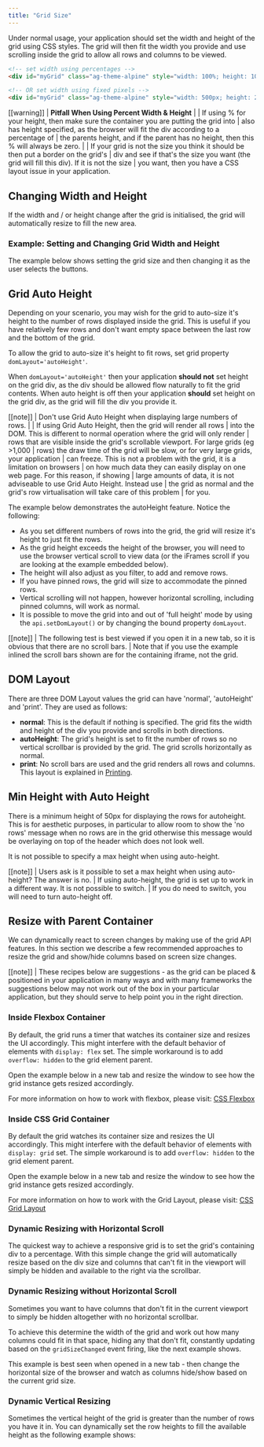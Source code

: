 ```yaml
---
title: "Grid Size"
---
```


Under normal usage, your application should set the width and height of the grid using CSS styles. The grid will then fit the width you provide and use scrolling inside the grid to allow all rows and columns to be viewed.

```html
<!-- set width using percentages -->
<div id="myGrid" class="ag-theme-alpine" style="width: 100%; height: 100%;"></div>

<!-- OR set width using fixed pixels -->
<div id="myGrid" class="ag-theme-alpine" style="width: 500px; height: 200px;"></div>
```

[[warning]]
| **Pitfall When Using Percent Width & Height**
|
| If using % for your height, then make sure the container you are putting the grid into
| also has height specified, as the browser will fit the div according to a percentage of
| the parents height, and if the parent has no height, then this % will always be zero.
|
| If your grid is not the size you think it should be then put a border on the grid's
| div and see if that's the size you want (the grid will fill this div). If it is not the size
| you want, then you have a CSS layout issue in your application.

## Changing Width and Height

If the width and / or height change after the grid is initialised, the grid will automatically resize to fill the new area.

### Example: Setting and Changing Grid Width and Height

The example below shows setting the grid size and then changing it as the user selects the buttons.

<grid-example title='Width & Height' name='width-and-height' type='multi'></grid-example>

## Grid Auto Height

Depending on your scenario, you may wish for the grid to auto-size it's height to the number of rows displayed inside the grid. This is useful if you have relatively few rows and don't want empty space between the last row and the bottom of the grid.

To allow the grid to auto-size it's height to fit rows, set grid property `domLayout='autoHeight'`.

When `domLayout='autoHeight'` then your application **should not** set height on the grid div, as the div should be allowed flow naturally to fit the grid contents. When auto height is off then your application **should** set height on the grid div, as the grid will fill the div you provide it.

[[note]]
| Don't use Grid Auto Height when displaying large numbers of rows.
|
| If using Grid Auto Height, then the grid will render all rows
| into the DOM. This is different to normal operation where the grid will only render
| rows that are visible inside the grid's scrollable viewport. For large grids (eg >1,000
| rows) the draw time of the grid will be slow, or for very large grids, your application
| can freeze. This is not a problem with the grid, it is a limitation on browsers
| on how much data they can easily display on one web page. For this reason, if showing
| large amounts of data, it is not adviseable to use Grid Auto Height. Instead use
| the grid as normal and the grid's row virtualisation will take care of this problem
| for you.

The example below demonstrates the autoHeight feature. Notice the following:

- As you set different numbers of rows into the grid, the grid will resize it's height to just fit the rows.
- As the grid height exceeds the height of the browser, you will need to use the browser vertical scroll to view data (or the iFrames scroll if you are looking at the example embedded below).
- The height will also adjust as you filter, to add and remove rows.
- If you have pinned rows, the grid will size to accommodate the pinned rows.
- Vertical scrolling will not happen, however horizontal scrolling, including pinned columns, will work as normal.
- It is possible to move the grid into and out of 'full height' mode by using the `api.setDomLayout()` or by changing the bound property `domLayout`.

[[note]]
| The following test is best viewed if you open it in a new tab, so it is obvious that there are no scroll bars.
| Note that if you use the example inlined the scroll bars shown are for the containing iframe, not the grid.

<grid-example title='Auto Height' name='auto-height' type='generated' options='{ "enterprise": true, "exampleHeight": 660, "noStyle": 1, "modules": ["clientside", "rowgrouping", "menu", "columnpanel"] }'></grid-example>

## DOM Layout

There are three DOM Layout values the grid can have 'normal', 'autoHeight' and 'print'. They are used as follows:

- **normal**: This is the default if nothing is specified. The grid fits the width and height of the div you provide and scrolls in both directions.
- **autoHeight**: The grid's height is set to fit the number of rows so no vertical scrollbar is provided by the grid. The grid scrolls horizontally as normal.
- **print**: No scroll bars are used and the grid renders all rows and columns. This layout is explained in [Printing](../printing/).

## Min Height with Auto Height

There is a minimum height of 50px for displaying the rows for autoheight. This is for aesthetic purposes, in particular to allow room to show the 'no rows' message when no rows are in the grid otherwise this message would be overlaying on top of the header which does not look well.

It is not possible to specify a max height when using auto-height.

[[note]]
| Users ask is it possible to set a max height when using auto-height? The answer is no.
| If using auto-height, the grid is set up to work in a different way. It is not possible to switch.
| If you do need to switch, you will need to turn auto-height off.

## Resize with Parent Container

We can dynamically react to screen changes by making use of the grid API features. In this section we describe a few recommended approaches to resize the grid and show/hide columns based on screen size changes.

[[note]]
| These recipes below are suggestions - as the grid can be placed & positioned in your application in many ways and with many frameworks the suggestions below may not work out of the box in your particular application, but they should serve to help point you in the right direction.

### Inside Flexbox Container

By default, the grid runs a timer that watches its container size and resizes the UI accordingly. This might interfere with the default behavior of elements with `display: flex` set. The simple workaround is to add `overflow: hidden` to the grid element parent.

Open the example below in a new tab and resize the window to see how the grid instance gets resized accordingly.

For more information on how to work with flexbox, please visit: <a href="https://www.w3schools.com/css/css3_flexbox.asp" target="_blank">CSS Flexbox</a>

<grid-example title='Grid Inside a Flexbox Container' name='flexbox' type='generated'></grid-example>

### Inside CSS Grid Container

By default the grid watches its container size and resizes the UI accordingly. This might interfere with the default behavior of elements with `display: grid` set. The simple workaround is to add `overflow: hidden` to the grid element parent.

Open the example below in a new tab and resize the window to see how the grid instance gets resized accordingly.

For more information on how to work with the Grid Layout, please visit: <a href="https://www.w3schools.com/css/css_grid.asp" target="_blank">CSS Grid Layout</a>

<grid-example title='Grid Inside a CSS Grid Container' name='css-grid' type='generated'></grid-example>

### Dynamic Resizing with Horizontal Scroll

The quickest way to achieve a responsive grid is to set the grid's containing div to a percentage. With this simple change the grid will automatically resize based on the div size and columns that can't fit in the viewport will simply be hidden and available to the right via the scrollbar.

<grid-example title='Dynamic horizontal resizing with scroll' name='example' type='generated'></grid-example>

### Dynamic Resizing without Horizontal Scroll

Sometimes you want to have columns that don't fit in the current viewport to simply be hidden altogether with no horizontal scrollbar.

To achieve this determine the width of the grid and work out how many columns could fit in that space, hiding any that don't fit, constantly updating based on the `gridSizeChanged` event firing, like the next example shows.

This example is best seen when opened in a new tab - then change the horizontal size of the browser and watch as columns hide/show based on the current grid size.

<grid-example title='Dynamic horizontal resizing without scroll' name='example1' type='generated'></grid-example>

### Dynamic Vertical Resizing

Sometimes the vertical height of the grid is greater than the number of rows you have it in.  You can dynamically set the row heights to fill the available height as the following example shows:

<grid-example title='Dynamic vertical resizing' name='example2' type='generated'></grid-example>
